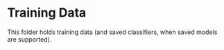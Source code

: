 # Training Data

This folder holds training data (and saved classifiers, when saved models are supported).
